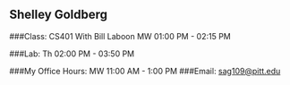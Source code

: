 ## Shelley Goldberg


###Class: CS401 With Bill Laboon MW 01:00 PM - 02:15 PM

###Lab: Th 02:00 PM - 03:50 PM

###My Office Hours: MW 11:00 AM - 1:00 PM
###Email: sag109@pitt.edu
